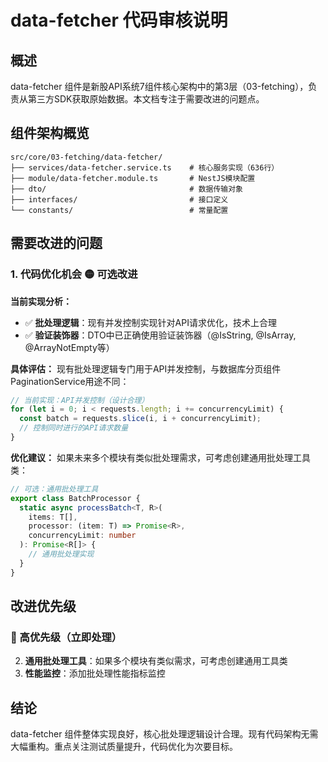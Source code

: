 # data-fetcher 代码审核说明

## 概述

data-fetcher 组件是新股API系统7组件核心架构中的第3层（03-fetching），负责从第三方SDK获取原始数据。本文档专注于需要改进的问题点。

## 组件架构概览

```
src/core/03-fetching/data-fetcher/
├── services/data-fetcher.service.ts    # 核心服务实现（636行）
├── module/data-fetcher.module.ts       # NestJS模块配置
├── dto/                                # 数据传输对象
├── interfaces/                         # 接口定义
└── constants/                          # 常量配置
```

## 需要改进的问题


### 1. 代码优化机会 🟡 可选改进

**当前实现分析：**
- ✅ **批处理逻辑**：现有并发控制实现针对API请求优化，技术上合理
- ✅ **验证装饰器**：DTO中已正确使用验证装饰器（@IsString, @IsArray, @ArrayNotEmpty等）

**具体评估：**
现有批处理逻辑专门用于API并发控制，与数据库分页组件PaginationService用途不同：

```typescript
// 当前实现：API并发控制（设计合理）
for (let i = 0; i < requests.length; i += concurrencyLimit) {
  const batch = requests.slice(i, i + concurrencyLimit);
  // 控制同时进行的API请求数量
}
```

**优化建议：**
如果未来多个模块有类似批处理需求，可考虑创建通用批处理工具类：
```typescript
// 可选：通用批处理工具
export class BatchProcessor {
  static async processBatch<T, R>(
    items: T[],
    processor: (item: T) => Promise<R>,
    concurrencyLimit: number
  ): Promise<R[]> {
    // 通用批处理实现
  }
}
```

## 改进优先级

### 🔴 高优先级（立即处理）

2. **通用批处理工具**：如果多个模块有类似需求，可考虑创建通用工具类
3. **性能监控**：添加批处理性能指标监控


## 结论

data-fetcher 组件整体实现良好，核心批处理逻辑设计合理。现有代码架构无需大幅重构。重点关注测试质量提升，代码优化为次要目标。